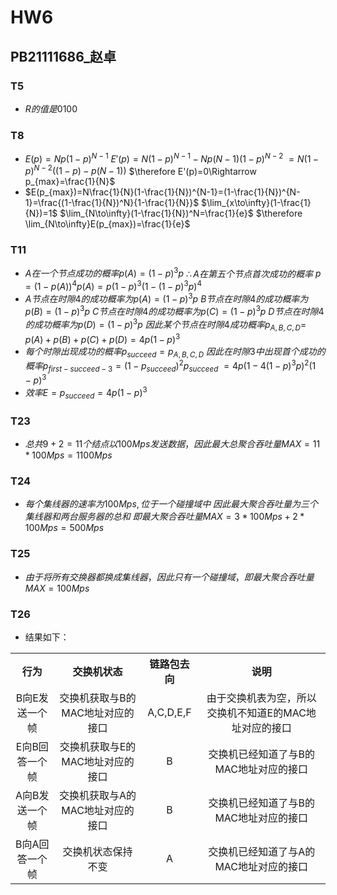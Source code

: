 # HW6
## PB21111686_赵卓
### T5
- $R的值是0100$

### T8
- $E(p)=Np(1-p)^{N-1}$
  $E'(p)=N(1-p)^{N-1}-Np(N-1)(1-p)^{N-2}$
  $=N(1-p)^{N-2}((1-p)-p(N-1))$
  $\therefore E'(p)=0\Rightarrow p_{max}=\frac{1}{N}$
- $E(p_{max})=N\frac{1}{N}(1-\frac{1}{N})^{N-1}=(1-\frac{1}{N})^{N-1}=\frac{(1-\frac{1}{N})^N}{1-\frac{1}{N}}$
  $\lim_{x\to\infty}(1-\frac{1}{N})=1$
  $\lim_{N\to\infty}(1-\frac{1}{N})^N=\frac{1}{e}$
  $\therefore \lim_{N\to\infty}E(p_{max})=\frac{1}{e}$

### T11
- $A在一个节点成功的概率p(A)=(1-p)^3p$
  $\therefore A在第五个节点首次成功的概率$
  $p=(1-p(A))^4p(A)=p(1-p)^3(1-(1-p)^3p)^4$
- $A节点在时隙4的成功概率为p(A)=(1-p)^3p$
  $B节点在时隙4的成功概率为p(B)=(1-p)^3p$
  $C节点在时隙4的成功概率为p(C)=(1-p)^3p$
  $D节点在时隙4的成功概率为p(D)=(1-p)^3p$
  $因此某个节点在时隙4成功概率p_{A,B,C,D}=$
  $p(A)+p(B)+p(C)+p(D)=4p(1-p)^3$
- $每个时隙出现成功的概率p_{succeed}=p_{A,B,C,D}$
  $因此在时隙3中出现首个成功的概率p_{first-succeed-3}=(1-p_{succeed})^2p_{succeed}$
  $=4p(1-4(1-p)^3p)^2(1-p)^3$
- $效率E=p_{succeed}=4p(1-p)^3$

### T23
- $总共9+2=11个结点以100Mps发送数据，因此最大总聚合吞吐量MAX=11*100Mps=1100Mps$

### T24
- $每个集线器的速率为100Mps,位于一个碰撞域中$
  $因此最大聚合吞吐量为三个集线器和两台服务器的总和$
  $即最大聚合吞吐量MAX=3*100Mps+2*100Mps=500Mps$

### T25
- $由于将所有交换器都换成集线器，因此只有一个碰撞域，即最大聚合吞吐量MAX=100Mps$

### T26
- 结果如下：
<table>
<tr align="center"><th>行为</th><th>交换机状态</th><th>链路包去向</th><th>说明</th></tr>
<tr align="center"><td>B向E发送一个帧</td><td>交换机获取与B的MAC地址对应的接口</td><td>A,C,D,E,F</td><td>由于交换机表为空，所以交换机不知道E的MAC地址对应的接口</td></tr>
<tr align="center"><td>E向B回答一个帧</td><td>交换机获取与E的MAC地址对应的接口</td><td>B</td><td>交换机已经知道了与B的MAC地址对应的接口</td></tr>
<tr align="center"><td>A向B发送一个帧</td><td>交换机获取与A的MAC地址对应的接口</td><td>B</td><td>交换机已经知道了与B的MAC地址对应的接口</td></tr>
<tr align="center"><td>B向A回答一个帧</td><td>交换机状态保持不变</td><td>A</td><td>交换机已经知道了与A的MAC地址对应的接口</td></tr>
</table>